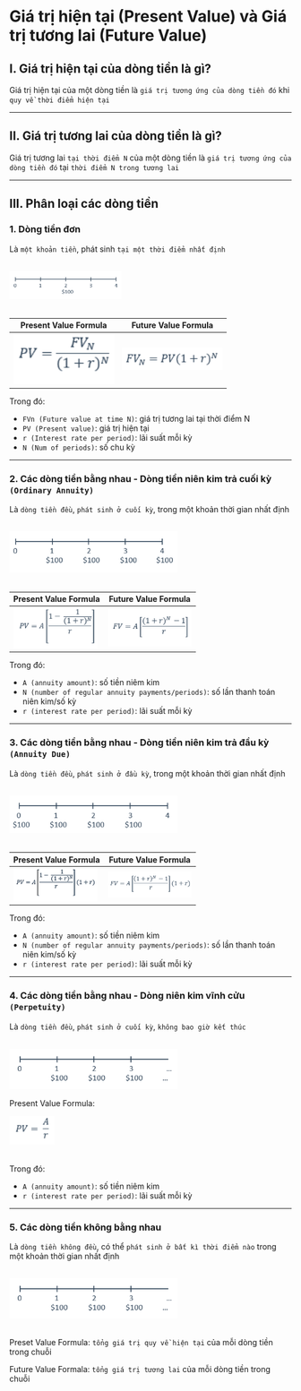 # Giá trị hiện tại (Present Value) và Giá trị tương lai (Future Value)

## I. Giá trị hiện tại của dòng tiền là gì?

Giá trị hiện tại của một dòng tiền là `giá trị tương ứng của dòng tiền đó` khi `quy về thời điểm hiện tại`

---

## II. Giá trị tương lai của dòng tiền là gì?

Giá trị tương lai `tại thời điểm N` của một dòng tiền là `giá trị tương ứng của dòng tiền đó` tại `thời điểm N trong tương lai`

---

## III. Phân loại các dòng tiền

### 1. Dòng tiền đơn

Là `một khoản tiền`, phát sinh `tại một thời điểm nhất định`

<br />
<img src="./assets/single-cash-flow.png" width="200"  />
<br />
<br />

| Present Value Formula                                         | Future Value Formula                                          |
| ------------------------------------------------------------- | ------------------------------------------------------------- |
| <img src="./assets/pv-of-single-cash-flow.png" width="180" /> | <img src="./assets/fv-of-single-cash-flow.png" width="180" /> |

Trong đó:

- `FVn (Future value at time N)`: giá trị tương lai tại thời điểm N
- `PV (Present value)`: giá trị hiện tại
- `r (Interest rate per period)`: lãi suất mỗi kỳ
- `N (Num of periods)`: số chu kỳ

---

### 2. Các dòng tiền bằng nhau - Dòng tiền niên kim trả cuối kỳ `(Ordinary Annuity)`

Là `dòng tiền đều`, `phát sinh ở cuối kỳ`, trong một khoản thời gian nhất định

<br />
<img src="./assets/ordinary-annuity.png" width="300" />
<br />
<br />

| Present Value Formula                                          | Future Value Formula                                           |
| -------------------------------------------------------------- | -------------------------------------------------------------- |
| <img src="./assets/pv-of-ordinary-annuity.webp" width="150" /> | <img src="./assets/fv-of-ordinary-annuity.webp" width="150" /> |

Trong đó:

- `A (annuity amount)`: số tiền niêm kim
- `N (number of regular annuity payments/periods)`: số lần thanh toán niên kim/số kỳ
- `r (interest rate per period)`: lãi suất mỗi kỳ

---

### 3. Các dòng tiền bằng nhau - Dòng tiền niên kim trả đầu kỳ `(Annuity Due)`

Là `dòng tiền đều`, `phát sinh ở đầu kỳ`, trong một khoản thời gian nhất định

<br />
<img src="./assets/annuity-due.png" width="300" />
<br />
<br />

| Present Value Formula                                    | Future Value Formula                                      |
| -------------------------------------------------------- | --------------------------------------------------------- |
| <img src="./assets/pv-of-annuity-due.png" width="150" /> | <img src="./assets/fv-of-annuity-due.webp" width="150" /> |

Trong đó:

- `A (annuity amount)`: số tiền niêm kim
- `N (number of regular annuity payments/periods)`: số lần thanh toán niên kim/số kỳ
- `r (interest rate per period)`: lãi suất mỗi kỳ

---

### 4. Các dòng tiền bằng nhau - Dòng niên kim vĩnh cửu `(Perpetuity)`

Là `dòng tiền đều`, `phát sinh ở cuối kỳ`, `không bao giờ kết thúc`

<br />
<img src="./assets/perpetuity.png" width="300" />
<br />

Present Value Formula:

<img src="./assets/pv-of-perpetuity.webp" width="80" />
<br />
<br />

Trong đó:

- `A (annuity amount)`: số tiền niêm kim
- `r (interest rate per period)`: lãi suất mỗi kỳ

---

### 5. Các dòng tiền không bằng nhau

Là `dòng tiền không đều`, có thể `phát sinh ở bất kì thời điểm nào` trong một khoản thời gian nhất định

<br />
<img src="./assets/perpetuity.png" width="300"  />
<br />
<br />

Preset Value Formula: `tổng giá trị quy về hiện tại` của mỗi dòng tiền trong chuỗi

Future Value Formala: `tổng giá trị tương lai` của mỗi dòng tiền trong chuỗi
